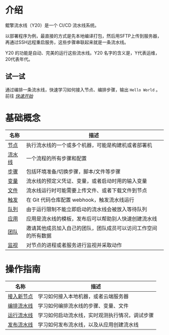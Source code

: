 # 介绍
鲲擎流水线（Y20）是一个 CI/CD 流水线系统。

以部署程序为例，最直接的方式是先本地编译打包，然后用SFTP上传到服务器，再通过SSH远程重启服务，这些步骤串联起来就是一条流水线。

Y20 的功能是自动、完美的运行这些流水线。Y20 名字的含义是，Y代表运维，20代表年代。

## 试一试
通过编排一条流水线，快速学习如何接入节点、编排步骤，输出 `Hello World` 。 前往 *[快速开始](quick-start.html)*

# 基础概念
| 名称 | 描述 |
| --- | --- |
| [节点](basic/agent.html) | 执行流水线的一个或多个机器，可能是构建机或者部署机 |
| [流水线](basic/pipeline.html) | 一个流程的所有步骤和配置 |
| [步骤](basic/step.html) | 包括环境准备/切换步骤，脚本/文件等步骤 |
| [变量](basic/variable.html) | 流水线的预定义凭证、变量，或者启动时用的输入变量 |
| [文件](basic/file.html) | 流水线运行时可能需要上传文件、或者下载文件到节点 |
| [触发](basic/webhook.html) | 在 Git 代码仓库配置 webhook，触发流水线运行 |
| [队列](basic/queue.html) | 由于运行限制不能立即启动的流水线会被放入等待队列 |
| [应用](basic/template.html) | 应用是流水线的模板，发布后可以帮助别人快速创建流水线 |
| [团队](basic/team.html) | 邀请其他成员加入自己的团队，团队成员可以访问工作空间的所有数据 |
| [监视](basic/monitor.html) | 对节点的进程或者服务进行监视并采取动作 |

# 操作指南
| 名称 | 描述 |
| --- | --- |
| [接入新节点](guide/agent-join.html) | 学习如何接入本地机器，或者云端服务器 |
| [编排流水线](guide/pipeline-edit.html) | 学习如何编排流水线的步骤、变量、文件 |
| [运行流水线](guide/pipeline-run.html) | 学习如何启动流水线，实时观测执行情况，调试步骤 |
| [发布流水线](guide/pipeline-template.html) | 学习如何发布流水线，以及从应用创建流水线 |
